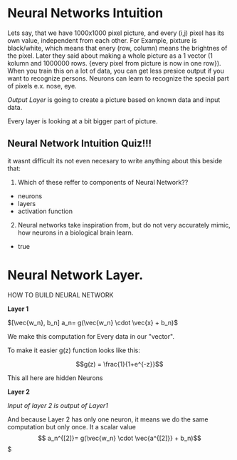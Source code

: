 # Neural Networks Intuition 
Lets say, that we have 1000x1000 pixel picture, and every (i,j) pixel has its own value, independent from each other. 
For Example, pixture is black/white, which means that enery (row, column) means the brightnes of the pixel. 
Later they said about making a whole picture as a 1 vector (1 kolumn and 1000000 rows. {every pixel from picture is now in one row}). 
When you train this on a lot of data, you can get less presice output if you want to recognize persons. 
Neurons can learn to recognize the special part of pixels e.x. nose, eye. 

*Output Layer* is going to create a picture based on known data and input data. 

Every layer is looking at a bit bigger part of picture. 

## Neural Network Intuition Quiz!!!
it wasnt difficult its not even necesary to write anything about this beside that:

1. Which of these reffer to components of Neural Network??
- neurons
- layers
- activation function

2. Neural networks take inspiration from, but do not very accurately mimic, how neurons in a biological brain learn.
- true



# Neural Network Layer.
HOW TO BUILD NEURAL NETWORK

**Layer 1**

$[\vec{w_n},  b_n] a_n= g(\vec{w_n} \cdot \vec{x} + b_n)$

We make this computation for Every data in our "vector".  

To make it easier g(z) function looks like this:

$$g(z) = \frac{1}{1+e^{-z}}$$

This all here are hidden Neurons

**Layer 2** 

*Input of layer 2 is output of Layer1*

And because Layer 2 has only one neuron, it means we do the same computation but only once. It a scalar value 
$$ a_n^{[2]}= g(\vec{w_n} \cdot \vec{a^{[2]}} + b_n)$$$
